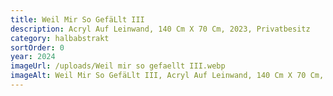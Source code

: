 ```yaml
---
title: Weil Mir So GefäLlt III
description: Acryl Auf Leinwand, 140 Cm X 70 Cm, 2023, Privatbesitz
category: halbabstrakt
sortOrder: 0
year: 2024
imageUrl: /uploads/Weil mir so gefaellt III.webp
imageAlt: Weil Mir So GefäLlt III, Acryl Auf Leinwand, 140 Cm X 70 Cm, 2023, Privatbesitz
---
```

